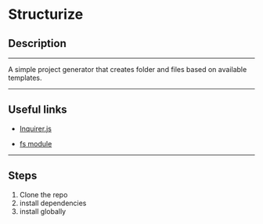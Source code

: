 # Structurize

## Description

---

A simple project generator that creates folder and files based on available templates.

---

## Useful links

-   [Inquirer.js](https://github.com/SBoudrias/Inquirer.js/)

-   [fs module](https://nodejs.org/api/fs.html#fs_file_system)

---

## Steps

1. Clone the repo
2. install dependencies
3. install globally
